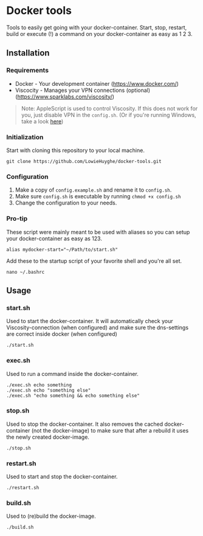 # Docker tools
Tools to easily get going with your docker-container. Start, stop, restart, build or execute (!) a command on your docker-container as easy as 1 2 3.

## Installation

### Requirements
* Docker - Your development container (https://www.docker.com/)
* Viscocity - Manages your VPN connections (optional) (https://www.sparklabs.com/viscosity/)

> Note: AppleScript is used to control Viscosity. If this does not work for you, just disable VPN in the `config.sh`. (Or if you're running Windows, take a look [here](https://www.sparklabs.com/support/viswin_command_line))

### Initialization
Start with cloning this repository to your local machine.
```shell
git clone https://github.com/LowieHuyghe/docker-tools.git
```
### Configuration
1. Make a copy of `config.example.sh` and rename it to `config.sh`.
2. Make sure `config.sh` is executable by running
`chmod +x config.sh`
3. Change the configuration to your needs.

### Pro-tip
These script were mainly meant to be used with aliases so you can setup your docker-container as easy as 123.
```shell
alias mydocker-start="~/Path/to/start.sh"
```
Add these to the startup script of your favorite shell and you're all set.
```shell
nano ~/.bashrc
```

## Usage

### start.sh
Used to start the docker-container. It will automatically check your Viscosity-connection (when configured) and make sure the dns-settings are correct inside docker (when configured)
```shell
./start.sh
```

### exec.sh
Used to run a command inside the docker-container.
```shell
./exec.sh echo something
./exec.sh echo "something else"
./exec.sh "echo something && echo something else"
```

### stop.sh
Used to stop the docker-container. It also removes the cached docker-container (not the docker-image) to make sure that after a rebuild it uses the newly created docker-image.
```shell
./stop.sh
```

### restart.sh
Used to start and stop the docker-container.
```shell
./restart.sh
```

### build.sh
Used to (re)build the docker-image.
```shell
./build.sh
```
